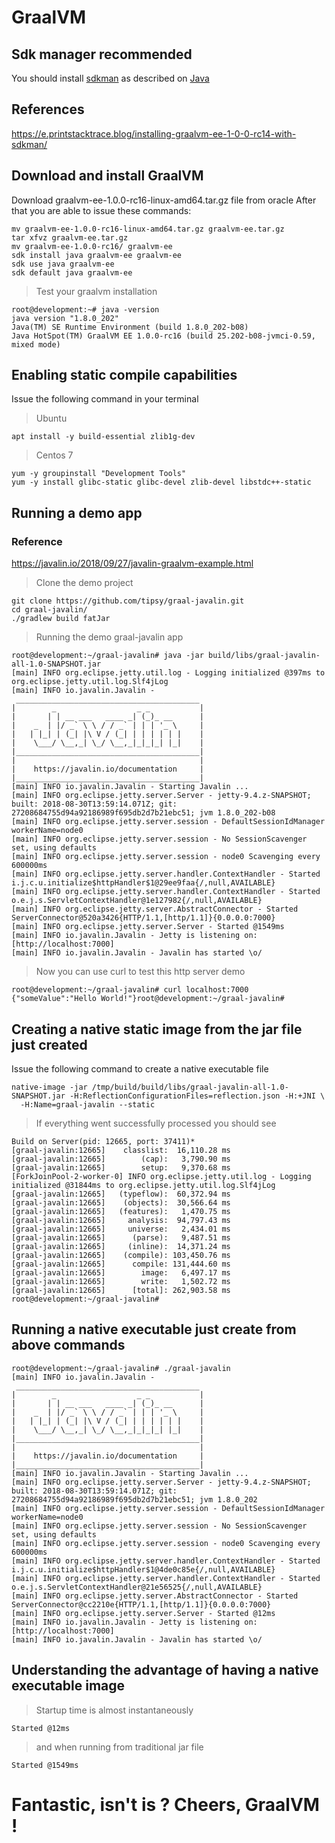 
# GraalVM 

## Sdk manager recommended
You should install [sdkman](https://sdkman.io/) as described on [Java](https://github.com/RELATO/sources.ms4.io/blob/master/Java.md)

## References
https://e.printstacktrace.blog/installing-graalvm-ee-1-0-0-rc14-with-sdkman/

## Download and install GraalVM

Download graalvm-ee-1.0.0-rc16-linux-amd64.tar.gz file from oracle
After that you are able to issue these commands:
```
mv graalvm-ee-1.0.0-rc16-linux-amd64.tar.gz graalvm-ee.tar.gz
tar xfvz graalvm-ee.tar.gz
mv graalvm-ee-1.0.0-rc16/ graalvm-ee
sdk install java graalvm-ee graalvm-ee
sdk use java graalvm-ee
sdk default java graalvm-ee
```
> Test your graalvm installation
```
root@development:~# java -version
java version "1.8.0_202"
Java(TM) SE Runtime Environment (build 1.8.0_202-b08)
Java HotSpot(TM) GraalVM EE 1.0.0-rc16 (build 25.202-b08-jvmci-0.59, mixed mode)
```
## Enabling static compile capabilities
Issue the following command in your terminal
> Ubuntu
```
apt install -y build-essential zlib1g-dev
```
> Centos 7
```
yum -y groupinstall "Development Tools"
yum -y install glibc-static glibc-devel zlib-devel libstdc++-static
``` 
## Running a demo app

### Reference
https://javalin.io/2018/09/27/javalin-graalvm-example.html

> Clone the demo project
```
git clone https://github.com/tipsy/graal-javalin.git
cd graal-javalin/
./gradlew build fatJar
```
> Running the demo graal-javalin app
```
root@development:~/graal-javalin# java -jar build/libs/graal-javalin-all-1.0-SNAPSHOT.jar
[main] INFO org.eclipse.jetty.util.log - Logging initialized @397ms to org.eclipse.jetty.util.log.Slf4jLog
[main] INFO io.javalin.Javalin -
 _________________________________________
|        _                  _ _           |
|       | | __ ___   ____ _| (_)_ __      |
|    _  | |/ _` \ \ / / _` | | | '_ \     |
|   | |_| | (_| |\ V / (_| | | | | | |    |
|    \___/ \__,_| \_/ \__,_|_|_|_| |_|    |
|_________________________________________|
|                                         |
|    https://javalin.io/documentation     |
|_________________________________________|
[main] INFO io.javalin.Javalin - Starting Javalin ...
[main] INFO org.eclipse.jetty.server.Server - jetty-9.4.z-SNAPSHOT; built: 2018-08-30T13:59:14.071Z; git: 27208684755d94a92186989f695db2d7b21ebc51; jvm 1.8.0_202-b08
[main] INFO org.eclipse.jetty.server.session - DefaultSessionIdManager workerName=node0
[main] INFO org.eclipse.jetty.server.session - No SessionScavenger set, using defaults
[main] INFO org.eclipse.jetty.server.session - node0 Scavenging every 600000ms
[main] INFO org.eclipse.jetty.server.handler.ContextHandler - Started i.j.c.u.initialize$httpHandler$1@29ee9faa{/,null,AVAILABLE}
[main] INFO org.eclipse.jetty.server.handler.ContextHandler - Started o.e.j.s.ServletContextHandler@1e127982{/,null,AVAILABLE}
[main] INFO org.eclipse.jetty.server.AbstractConnector - Started ServerConnector@520a3426{HTTP/1.1,[http/1.1]}{0.0.0.0:7000}
[main] INFO org.eclipse.jetty.server.Server - Started @1549ms
[main] INFO io.javalin.Javalin - Jetty is listening on: [http://localhost:7000]
[main] INFO io.javalin.Javalin - Javalin has started \o/
```
> Now you can use curl to test this http server demo
```
root@development:~/graal-javalin# curl localhost:7000
{"someValue":"Hello World!"}root@development:~/graal-javalin#
```

## Creating a native static image from the jar file just created
Issue the following command to create a native executable file
```
native-image -jar /tmp/build/build/libs/graal-javalin-all-1.0-SNAPSHOT.jar -H:ReflectionConfigurationFiles=reflection.json -H:+JNI \
  -H:Name=graal-javalin --static
```
> If everything went successfully processed you should see
```
Build on Server(pid: 12665, port: 37411)*
[graal-javalin:12665]    classlist:  16,110.28 ms
[graal-javalin:12665]        (cap):   3,790.90 ms
[graal-javalin:12665]        setup:   9,370.68 ms
[ForkJoinPool-2-worker-0] INFO org.eclipse.jetty.util.log - Logging initialized @31844ms to org.eclipse.jetty.util.log.Slf4jLog
[graal-javalin:12665]   (typeflow):  60,372.94 ms
[graal-javalin:12665]    (objects):  30,566.64 ms
[graal-javalin:12665]   (features):   1,470.75 ms
[graal-javalin:12665]     analysis:  94,797.43 ms
[graal-javalin:12665]     universe:   2,434.01 ms
[graal-javalin:12665]      (parse):   9,487.51 ms
[graal-javalin:12665]     (inline):  14,371.24 ms
[graal-javalin:12665]    (compile): 103,450.76 ms
[graal-javalin:12665]      compile: 131,444.60 ms
[graal-javalin:12665]        image:   6,497.17 ms
[graal-javalin:12665]        write:   1,502.72 ms
[graal-javalin:12665]      [total]: 262,903.58 ms
root@development:~/graal-javalin#
```
## Running a native executable just create from above commands
```
root@development:~/graal-javalin# ./graal-javalin
[main] INFO io.javalin.Javalin -
 _________________________________________
|        _                  _ _           |
|       | | __ ___   ____ _| (_)_ __      |
|    _  | |/ _` \ \ / / _` | | | '_ \     |
|   | |_| | (_| |\ V / (_| | | | | | |    |
|    \___/ \__,_| \_/ \__,_|_|_|_| |_|    |
|_________________________________________|
|                                         |
|    https://javalin.io/documentation     |
|_________________________________________|
[main] INFO io.javalin.Javalin - Starting Javalin ...
[main] INFO org.eclipse.jetty.server.Server - jetty-9.4.z-SNAPSHOT; built: 2018-08-30T13:59:14.071Z; git: 27208684755d94a92186989f695db2d7b21ebc51; jvm 1.8.0_202
[main] INFO org.eclipse.jetty.server.session - DefaultSessionIdManager workerName=node0
[main] INFO org.eclipse.jetty.server.session - No SessionScavenger set, using defaults
[main] INFO org.eclipse.jetty.server.session - node0 Scavenging every 600000ms
[main] INFO org.eclipse.jetty.server.handler.ContextHandler - Started i.j.c.u.initialize$httpHandler$1@4de0c85e{/,null,AVAILABLE}
[main] INFO org.eclipse.jetty.server.handler.ContextHandler - Started o.e.j.s.ServletContextHandler@21e56525{/,null,AVAILABLE}
[main] INFO org.eclipse.jetty.server.AbstractConnector - Started ServerConnector@cc2210e{HTTP/1.1,[http/1.1]}{0.0.0.0:7000}
[main] INFO org.eclipse.jetty.server.Server - Started @12ms
[main] INFO io.javalin.Javalin - Jetty is listening on: [http://localhost:7000]
[main] INFO io.javalin.Javalin - Javalin has started \o/
```
## Understanding the advantage of having a native executable image
> Startup time is almost instantaneously 
```
Started @12ms
```
> and when running from traditional jar file 
```
Started @1549ms
```

# Fantastic, isn't is ? Cheers, GraalVM !

